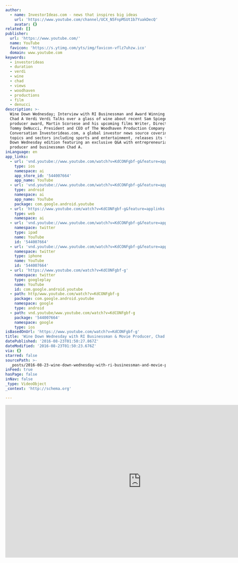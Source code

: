 ```yaml
---
author:
  - name: InvestorIdeas.com - news that inspires big ideas
    url: 'https://www.youtube.com/channel/UCX_N5FnpMSUt1b7YuakDecQ'
    avatar: {}
related: []
publisher:
  url: 'https://www.youtube.com/'
  name: YouTube
  favicon: 'https://s.ytimg.com/yts/img/favicon-vflz7uhzw.ico'
  domain: www.youtube.com
keywords:
  - investorideas
  - duration
  - verdi
  - wine
  - chad
  - views
  - woodhaven
  - productions
  - film
  - denucci
description: >-
  Wine Down Wednesday; Interview with RI Businessman and Award Winning Producer,
  Chad A Verdi Verdi Talks over a glass of wine about recent Sam Spiegel
  producer award, Martin Scorsese and his upcoming films Writer, Director, Actor
  Tommy DeNucci, President and CEO of The Woodhaven Production Company Joins
  Conversation Investorideas.com, a global investor news source covering leading
  topics and sectors including sports and entertainment, releases its first Wine
  Down Wednesday edition featuring an exclusive Q&A with entrepreneurial movie
  producer and businessman Chad A.
inLanguage: en
app_links:
  - url: 'vnd.youtube://www.youtube.com/watch?v=KdCONFgbf-g&feature=applinks'
    type: ios
    namespace: ai
    app_store_id: '544007664'
    app_name: YouTube
  - url: 'vnd.youtube://www.youtube.com/watch?v=KdCONFgbf-g&feature=applinks'
    type: android
    namespace: ai
    app_name: YouTube
    package: com.google.android.youtube
  - url: 'https://www.youtube.com/watch?v=KdCONFgbf-g&feature=applinks'
    type: web
    namespace: ai
  - url: 'vnd.youtube://www.youtube.com/watch?v=KdCONFgbf-g&feature=applinks'
    namespace: twitter
    type: ipad
    name: YouTube
    id: '544007664'
  - url: 'vnd.youtube://www.youtube.com/watch?v=KdCONFgbf-g&feature=applinks'
    namespace: twitter
    type: iphone
    name: YouTube
    id: '544007664'
  - url: 'https://www.youtube.com/watch?v=KdCONFgbf-g'
    namespace: twitter
    type: googleplay
    name: YouTube
    id: com.google.android.youtube
  - path: http/www.youtube.com/watch?v=KdCONFgbf-g
    package: com.google.android.youtube
    namespace: google
    type: android
  - path: vnd.youtube/www.youtube.com/watch?v=KdCONFgbf-g
    package: '544007664'
    namespace: google
    type: ios
isBasedOnUrl: 'https://www.youtube.com/watch?v=KdCONFgbf-g'
title: 'Wine Down Wednesday with RI Businessman & Movie Producer, Chad A Verdi'
datePublished: '2016-08-23T01:50:27.867Z'
dateModified: '2016-08-23T01:50:23.676Z'
via: {}
starred: false
sourcePath: >-
  _posts/2016-08-23-wine-down-wednesday-with-ri-businessman-and-movie-producer-ch.md
inFeed: true
hasPage: false
inNav: false
_type: VideoObject
_context: 'http://schema.org'

---
```

<iframe src="https://cdn.embedly.com/widgets/media.html?src=https%3A%2F%2Fwww.youtube.com%2Fembed%2FKdCONFgbf-g%3Ffeature%3Doembed&amp;url=http%3A%2F%2Fwww.youtube.com%2Fwatch%3Fv%3DKdCONFgbf-g&amp;image=https%3A%2F%2Fi.ytimg.com%2Fvi%2FKdCONFgbf-g%2Fhqdefault.jpg&amp;key=b7d04c9b404c499eba89ee7072e1c4f7&amp;type=text%2Fhtml&amp;schema=youtube" width="854" height="480" scrolling="no" frameborder="0" allowfullscreen="" style=""></iframe>